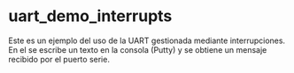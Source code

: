 # uart_demo_interrupts

Este es un ejemplo del uso de la UART gestionada mediante interrupciones. En el se escribe un texto en la consola (Putty) y se obtiene un mensaje recibido por el puerto serie.


